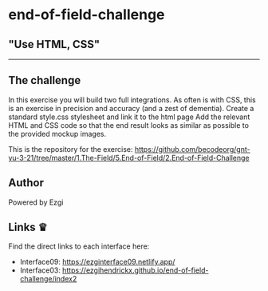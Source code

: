 # end-of-field-challenge
## "Use HTML, CSS"
***
## The challenge
In this exercise you will build two full integrations.
As often is with CSS, this is an exercise in precision and accuracy (and a zest of dementia).
Create a standard style.css stylesheet and link it to the html page
Add the relevant HTML and CSS code so that the end result looks as similar as possible to the provided mockup images.

This is the repository for the exercise: https://github.com/becodeorg/gnt-yu-3-21/tree/master/1.The-Field/5.End-of-Field/2.End-of-Field-Challenge

## Author
Powered by Ezgi
## Links &#x265B;
Find the direct links to each interface here:
- Interface09: https://ezginterface09.netlify.app/
- Interface03: https://ezgihendrickx.github.io/end-of-field-challenge/index2